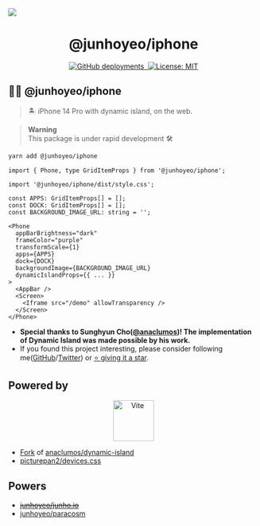 <a href="https://iphone.junho.io">
  <img src="https://iphone.junho.io/og-image.jpg" />
</a>

<p align="center">
  <h1 align="center">
    @junhoyeo/iphone
  </h1>
</p>

<p align="center">
  <a href="https://iphone.junho.io">
    <img alt="GitHub deployments" src="https://img.shields.io/github/deployments/junhoyeo/iphone/production?color=%23000000&label=deploy&logo=Vercel&logoColor=white&style=for-the-badge&labelColor=000" />
  </a>
   <a aria-label="NPM version" href="https://www.npmjs.com/package/@junhoyeo/iphone">
    <img alt="" src="https://img.shields.io/npm/v/@junhoyeo/iphone.svg?style=for-the-badge&labelColor=000000">
  </a>
  <a href="https://opensource.org/licenses/MIT">
    <img alt="License: MIT" src="https://img.shields.io/badge/License-MIT-brightgreen.svg?style=for-the-badge&labelColor=000" />
  </a>
</p>

## 🏴‍☠️ @junhoyeo/iphone

> 🏝️ iPhone 14 Pro with dynamic island, on the web.

> **Warning**<br/>
> This package is under rapid development 🛠

```bash
yarn add @junhoyeo/iphone
```

```tsx
import { Phone, type GridItemProps } from '@junhoyeo/iphone';

import '@junhoyeo/iphone/dist/style.css';

const APPS: GridItemProps[] = [];
const DOCK: GridItemProps[] = [];
const BACKGROUND_IMAGE_URL: string = '';

<Phone
  appBarBrightness="dark"
  frameColor="purple"
  transformScale={1}
  apps={APPS}
  dock={DOCK}
  backgroundImage={BACKGROUND_IMAGE_URL}
  dynamicIslandProps={{ ... }}
>
  <AppBar />
  <Screen>
    <Iframe src="/demo" allowTransparency />
  </Screen>
</Phone>
```

- **Special thanks to Sunghyun Cho([@anaclumos](https://github.com/anaclumos))! The implementation of Dynamic Island was made possible by his work.**
- If you found this project interesting, please consider following me([GitHub](https://github.com/junhoyeo)/[Twitter](https://twitter.com/_junhoyeo)) or [⭐️ giving it a star](https://github.com/junhoyeo/iphone/stargazers).

## Powered by

<p align="center">
  <a href="https://vitejs.dev">
    <img alt="Vite" src="https://upload.wikimedia.org/wikipedia/commons/f/f1/Vitejs-logo.svg" height="82px" />
  </a>
</p>

- [Fork](https://github.com/junhoyeo/dynamic-island) of [anaclumos/dynamic-island](https://github.com/anaclumos/dynamic-island)
- [picturepan2/devices.css](https://github.com/picturepan2/devices.css)

## Powers

- ~~[junhoyeo/junho.io](https://github.com/junhoyeo/junho.io)~~
- [junhoyeo/paracosm](https://github.com/junhoyeo/paracosm)

